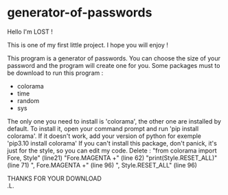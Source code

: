 # generator-of-passwords
Hello  I'm LOST ! 

This is one of my first little project. I hope you will enjoy !

This program is a generator of passwords. You can choose the size of your password and the program will create one for you.
Some packages must to be download to run this program :
- colorama
- time
- random
- sys

The only one you need to install is 'colorama', the other one are installed by default.
To install it, open your command prompt and run 'pip install colorama'. If it doesn't work, add your version of python for exemple 'pip3.10 install colorama'
If you can't install this package, don't panick, it's just for the style, so you can edit my code.
Delete : 
"from colorama import Fore, Style" (line21)
"Fore.MAGENTA +" (line 62)
"print(Style.RESET_ALL)" (line 71)
", Fore.MAGENTA +" (line 96)
", Style.RESET_ALL" (line 96)


THANKS FOR YOUR DOWNLOAD    
.L.
